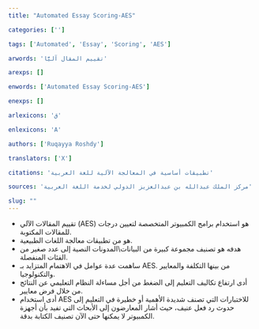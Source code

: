 ```yaml
---
title: "Automated Essay Scoring-AES"

categories: ['']

tags: ['Automated', 'Essay', 'Scoring', 'AES']

arwords: 'تقييم المقال آليًّا'

arexps: []

enwords: ['Automated Essay Scoring-AES']

enexps: []

arlexicons: 'ق'

enlexicons: 'A'

authors: ['Ruqayya Roshdy']

translators: ['X']

citations: 'تطبيقات أساسية في المعالجة الآلية للغة العربية'

sources: 'مركز الملك عبدالله بن عبدالعزيز الدولي لخدمة اللغة العربية'

slug: ""
---
```



- تقييم المقالات الآلي (AES) هو استخدام برامج الكمبيوتر المتخصصة لتعيين درجات للمقالات المكتوبة.
- هو من تطبيقات معالجة اللغات الطبيعية.
- هدفه هو تصنيف مجموعة كبيرة من البيانات\المدونات النصية إلى عدد صغير من الفئات المنفصلة.
- ساهمت عدة عوامل في الاهتمام المتزايد بـ AES. من بينها التكلفة والمعايير والتكنولوجيا.
- أدى ارتفاع تكاليف التعليم إلى الضغط من أجل مساءلة النظام التعليمي عن النتائج من خلال فرض معايير.
- أدى استخدام AES للاختبارات التي تصنف شديدة الأهمية أو خطيرة في التعليم إلى حدوث رد فعل عنيف، حيث أشار المعارضون إلى الأبحاث التي تفيد بأن أجهزة الكمبيوتر لا يمكنها حتى الآن تصنيف الكتابة بدقة.
